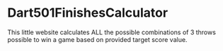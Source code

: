 # Dart501FinishesCalculator
This little website calculates ALL the possible combinations of 3 throws possible to win a game based on provided target score value.

